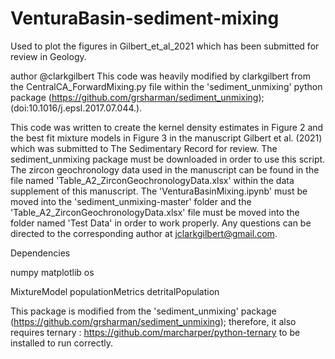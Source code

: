 # VenturaBasin-sediment-mixing
Used to plot the figures in Gilbert_et_al_2021 which has been submitted for review in Geology.

author @clarkgilbert
This code was heavily modified by clarkgilbert from the CentralCA_ForwardMixing.py file within the 'sediment_unmixing' python package (https://github.com/grsharman/sediment_unmixing);(doi:10.1016/j.epsl.2017.07.044.).

This code was written to create the kernel density estimates in Figure 2 and the best fit mixture models in Figure 3 in the manuscript Gilbert et al. (2021) which was submitted to The Sedimentary Record for review. The sediment_unmixing package must be downloaded in order to use this script. The zircon geochronology data used in the manuscript can be found in the file named 'Table_A2_ZirconGeochronologyData.xlsx' within the data supplement of this manuscript. The 'VenturaBasinMixing.ipynb' must be moved into the 'sediment_unmixing-master' folder and the 'Table_A2_ZirconGeochronologyData.xlsx' file must be moved into the folder named 'Test Data' in order to work properly. Any questions can be directed to the corresponding author at jclarkgilbert@gmail.com.

Dependencies

numpy 
matplotlib 
os

MixtureModel 
populationMetrics 
detritalPopulation

This package is modified from the 'sediment_unmixing' package (https://github.com/grsharman/sediment_unmixing); therefore, it also requires 
ternary : https://github.com/marcharper/python-ternary to be installed to run correctly.
